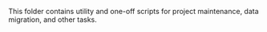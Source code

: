 This folder contains utility and one-off scripts for project maintenance, data migration, and other tasks.
